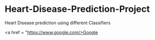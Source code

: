 # Heart-Disease-Prediction-Project
Heart Disease prediction using different Classifiers


<a href = "https://www.google.com/>Google</a>
